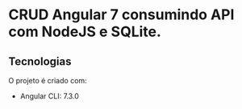 # CRUD Angular 7 consumindo API com NodeJS e SQLite.

## Tecnologias
O projeto é criado com:
* Angular CLI: 7.3.0 
